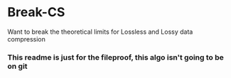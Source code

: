 # Break-CS
Want to break the theoretical limits for Lossless and Lossy data compression
### This readme is just for the fileproof, this algo isn't going to be on git
